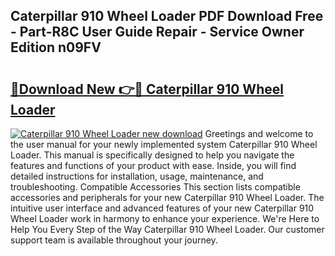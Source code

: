 ## Caterpillar 910 Wheel Loader PDF Download Free - Part-R8C User Guide Repair - Service Owner Edition n09FV

# <h2><a href="http://bc78330.oget.top/?id=Caterpillar+910+Wheel+Loader">🔗Download New 👉🔴 Caterpillar 910 Wheel Loader</a></h2>

[![Caterpillar 910 Wheel Loader new download](https://i.imgur.com/5g1atiW.png)](http://bc78330.oget.top/?id=Caterpillar+910+Wheel+Loader)
Greetings and welcome to the user manual for your newly implemented system Caterpillar 910 Wheel Loader. This manual is specifically designed to help you navigate the features and functions of your product with ease. Inside, you will find detailed instructions for installation, usage, maintenance, and troubleshooting. Compatible Accessories This section lists compatible accessories and peripherals for your new Caterpillar 910 Wheel Loader. The intuitive user interface and advanced features of your new Caterpillar 910 Wheel Loader work in harmony to enhance your experience. We're Here to Help You Every Step of the Way Caterpillar 910 Wheel Loader. Our customer support team is available throughout your journey.

